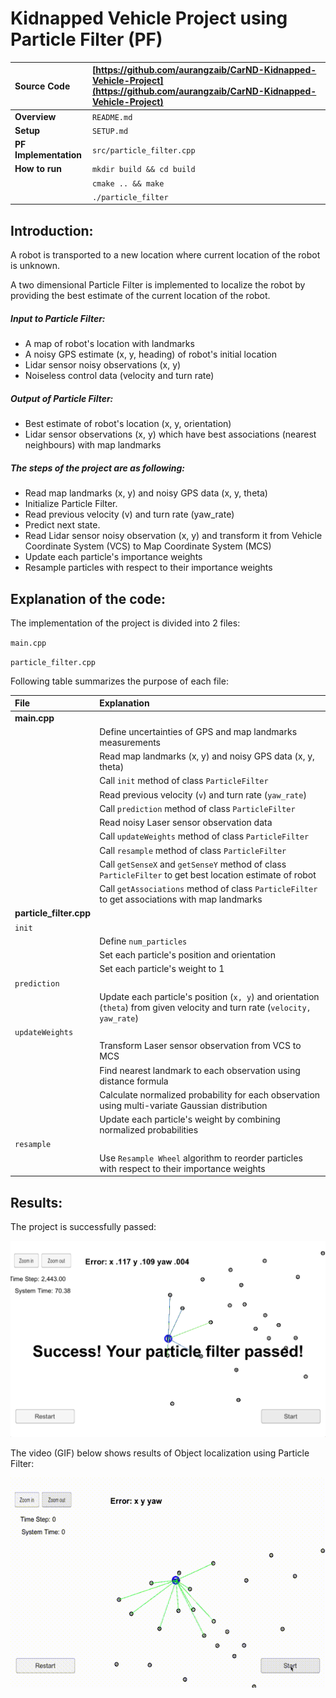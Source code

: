 # Kidnapped Vehicle Project using Particle Filter (PF)

| **Source Code**  | [https://github.com/aurangzaib/CarND-Kidnapped-Vehicle-Project](https://github.com/aurangzaib/CarND-Kidnapped-Vehicle-Project)  |
|:-----------|:-------------|
| **Overview**  | `README.md`  |
| **Setup**  | `SETUP.md`  |
|**PF Implementation**| `src/particle_filter.cpp`|
| **How to run**  | `mkdir build && cd build` | 
| |`cmake .. && make`     	|
| |`./particle_filter`     		|

## Introduction:

A robot is transported to a new location where current location of the robot is unknown.

A two dimensional Particle Filter is implemented to localize the robot by providing the best estimate of the current location of the robot.

##### Input to Particle Filter:

- A map of robot's location with landmarks
- A noisy GPS estimate (x, y, heading) of robot's initial location
- Lidar sensor noisy observations (x, y)
- Noiseless control data (velocity and turn rate)

##### Output of Particle Filter:

- Best estimate of robot's location (x, y, orientation)
- Lidar sensor observations (x, y) which have best associations (nearest neighbours) with map landmarks

##### The steps of the project are as following:

- Read map landmarks (x, y) and noisy GPS data (x, y, theta)
- Initialize Particle Filter.
- Read previous velocity (v) and turn rate (yaw_rate)
- Predict next state.
- Read Lidar sensor noisy observation (x, y) and transform it from Vehicle Coordinate System (VCS) to Map Coordinate System (MCS)
- Update each particle's importance weights
- Resample particles with respect to their importance weights

## Explanation of the code:

The implementation of the project is divided into 2 files:

`main.cpp`

`particle_filter.cpp`


Following table summarizes the purpose of each file:

| File | Explanation |
|:-----------|:-------------|
|**main.cpp**| |
|				| Define uncertainties of GPS and map landmarks measurements |
| 				| Read map landmarks (x, y) and noisy GPS data (x, y, theta) | 
|				| Call `init` method of class `ParticleFilter` |
|				| Read previous velocity (`v`) and turn rate (`yaw_rate`) |
|				| Call `prediction` method of class `ParticleFilter` |
|				| Read noisy Laser sensor observation data |
|				| Call `updateWeights` method of class `ParticleFilter` |
|				| Call `resample` method of class `ParticleFilter` |
|				| Call `getSenseX` and `getSenseY` method of class `ParticleFilter` to get best location estimate of robot|
|				| Call `getAssociations` method of class `ParticleFilter` to get associations with map landmarks|
|**particle_filter.cpp**| |
|`init` | |
| 				| Define `num_particles` |
| 				| Set each particle's position and orientation |
| 				| Set each particle's weight to 1 |
|`prediction` | |
| 				| Update each particle's position (`x, y`) and orientation (`theta`) from given velocity and turn rate (`velocity, yaw_rate`) |
|`updateWeights` | |
| 				| Transform Laser sensor observation from VCS to MCS | 
| 				| Find nearest landmark to each observation using distance formula |
|				| Calculate normalized probability for each observation using multi-variate Gaussian distribution |
|				| Update each particle's weight by combining normalized probabilities | 
|`resample`	|	|
|				| Use `Resample Wheel` algorithm to reorder particles with respect to their importance weights |


## Results:

The project is successfully passed:

![Results](result-pf.png)

The video (GIF) below shows results of Object localization using Particle Filter:

![Results](result-pf.gif)
